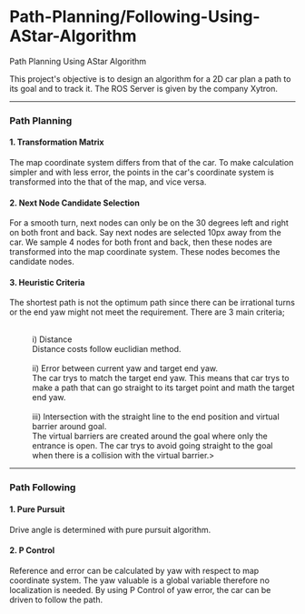 # Path-Planning/Following-Using-AStar-Algorithm
Path Planning Using AStar Algorithm

This project's objective is to design an algorithm for a 2D car plan a path to its goal and to track it.
The ROS Server is given by the company Xytron.

<hr>
<h3>Path Planning</h3>
<h4>1. Transformation Matrix</h4>
The map coordinate system differs from that of the car. To make calculation simpler and with less error, the points in the car's coordinate system is transformed into the that of the map, and vice versa.

<h4>2. Next Node Candidate Selection</h4>
For a smooth turn, next nodes can only be on the 30 degrees left and right on both front and back. Say next nodes are selected 10px away from the car. We sample 4 nodes for both front and back, then these nodes are transformed into the map coordinate system. These nodes becomes the candidate nodes.

<h4>3. Heuristic Criteria</h4>
The shortest path is not the optimum path since there can be irrational turns or the end yaw might not meet the requirement. There are 3 main criteria; <br><br>
<dl>
  <dd>
    i) Distance<br>
    Distance costs follow euclidian method.<br><br>
    ii) Error between current yaw and target end yaw.<br>
    The car trys to match the target end yaw. This means that car trys to make a path that can go straight to its target point and math the target end yaw.<br><br>
    iii) Intersection with the straight line to the end position and virtual barrier around goal. <br>
    The virtual barriers are created around the goal where only the entrance is open. The car trys to avoid going straight to the goal when there is a collision with the virtual barrier.> <br><br-->

    
  </dd>
</dl>
<!-- 조건 설명 필요함. i) 조건은 차가 무작전 목표 지점과 가까워지도록 하지만, 목표 각도, 자동차 하드웨어 한계를 벗어날 수 있음.  ii) 목표 각도로 차를 제어하려고 함. 이때 각도만 맞을 뿐, 직진을 했을 때 목표 지점과 offset이 발생할 수 있음. iii) ii)에서 발생하는 offset을 상쇄시켜줄 수 있음.-->

<hr>
<h3>Path Following</h3>
<h4>1. Pure Pursuit</h4>
Drive angle is determined with pure pursuit algorithm.
<h4>2. P Control</h4>
Reference and error can be calculated by yaw with respect to map coordinate system. The yaw valuable is a global variable therefore no localization is needed. By using P Control of yaw error, the car can be driven to follow the path.
